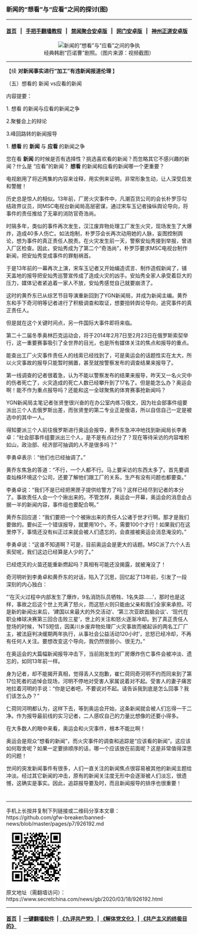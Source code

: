 ### 新闻的“想看”与“应看”之间的探讨(图)
------------------------

#### [首页](https://github.com/gfw-breaker/banned-news/blob/master/README.md) &nbsp;&nbsp;|&nbsp;&nbsp; [手把手翻墙教程](https://github.com/gfw-breaker/guides/wiki) &nbsp;&nbsp;|&nbsp;&nbsp; [禁闻聚合安卓版](https://github.com/gfw-breaker/bn-android) &nbsp;&nbsp;|&nbsp;&nbsp; [网门安卓版](https://github.com/oGate2/oGate) &nbsp;&nbsp;|&nbsp;&nbsp; [神州正道安卓版](https://github.com/SzzdOgate/update) 



<div class="article_right" style="fone-color:#000">
 <p style="text-align:center">
  <img alt="新闻的“想看”与“应看”之间的争执" src="//img3.secretchina.com/pic/2020/2-29/p2637791a680287232-ss.jpg" style="height:337px; width:600px"/>
  <br>
   经典韩剧“匹诺曹”剧照。（图片来源：视频截图）
   <span id="hideid" name="hideid" style="color:red;display:none;">
    <span href="https://www.secretchina.com">
    </span>
   </span>
  </br>
 </p>
 <div id="txt-mid1-t21-2017">
  

---


  </div>
 </div>
 <p>
  【续
  <span href="https://www.secretchina.com/news/b5/2020/03/04/924706.html">
   <strong>
    对新闻事实进行“加工”有违新闻报道伦理
   </strong>
  </span>
  】
  <span id="hideid" name="hideid" style="color:red;display:none;">
   <span href="https://www.secretchina.com">
   </span>
  </span>
 </p>
 <p>
  （五）想看的
  <span href="https://www.secretchina.com/news/gb/tag/新闻" target="_blank">
   新闻
  </span>
  vs应看的新闻
 </p>
 <p>
  内容提要：
 </p>
 <p>
  1.
  <span href="https://www.secretchina.com/news/gb/tag/想看" target="_blank">
   想看
  </span>
  的新闻与应看的新闻之争
 </p>
 <p>
  2.聚餐会上的辩论
 </p>
 <p>
  3.峰回路转的新闻报导
 </p>
 <p>
  1.
  <strong>
   想看
  </strong>
  的
  <strong>
   新闻
  </strong>
  与
  <strong>
   <span href="https://www.secretchina.com/news/gb/tag/应看" target="_blank">
    应看
   </span>
  </strong>
  的新闻之争
 </p>
 <p>
  您在看
  <strong>
   新闻
  </strong>
  的时候是否有选择性？挑选喜欢看的新闻？而忽略其它不感兴趣的新闻？什么是 “应看”的新闻？
  <strong>
   想看
  </strong>
  的新闻和应看的新闻哪一个更重要？
 </p>
 <p>
  电视剧用了将近两集的内容来诠释，用实例来证明，非常形象生动，让人深受启发和警醒！
 </p>
 <p>
  历史总是惊人的相似。13年前，厂房火灾事件中，凡潮百货公司的会长朴罗莎勾结政界议员，同MSC电视台新闻局高层密谋，通过宋车玉记者操纵舆论导向，将事件的责任推给了无辜的消防官奇浩尚。
 </p>
 <p>
  时隔多年，类似的事件再次发生，汉江废弃物处理工厂发生火灾，现场发生了大爆炸，造成40多人伤亡。如法炮制，朴罗莎会长再次动用她的人脉，妄图控制舆论，想为事件的真正责任人脱责。在火灾发生前一天，警察安灿秀接到举报，曾进入厂区检查。因此，安灿秀成为了第二个“奇浩尚”，朴罗莎要求MSC电视台制作新闻，把安灿秀变成事件的罪魁祸首。
 </p>
 <p>
  于是13年前的一幕再次上演，宋车玉记者又开始编造谎言、制作造假新闻了，铺天盖地的报导把安灿秀巡警宣传成了造成火灾的凶手。安灿秀全家人承受着巨大的压力，媒体记者紧追着一家人不放，安灿秀感觉自己就要崩溃了。
 </p>
 <p>
  这时的黄乔东已从综艺节目导演重新回到了YGN新闻局，并成为新闻主编。黄乔东和手下奇河明等记者进行了积极调查和取证，想要扭转舆论导向，追究事件的真正责任人。
 </p>
 <p>
  但是就在这个关键时间点，另一件国际大事件即将来临。
 </p>
 <p>
  第二十二届冬季奥林匹克运动会，将于2014年2月7日至2月23日在俄罗斯索契举行，这一重要赛事吸引了全世界的目光，也是所有媒体关注的焦点和报导的重点。
 </p>
 <p>
  能查出工厂火灾事件责任人的线索已经找到了，可是奥运会的话题性实在太大，所以火灾事故的报导只能暂时搁置，甚至就按警察发布的调查结果来报导了。
 </p>
 <p>
  第一线调查的记者很着急，认为不能以警察发布的结果来报导，昨天又一名火灾中的伤者死亡了，火灾造成的死亡人数已经攀升到了17名了。但是能怎么办？奥运会啊！能不作为重点报导吗？还能和这一全球聚焦的体育赛事抢新闻吗？
 </p>
 <center>
  <div style="max-width: 632px;height:180px; display: none; text-align: center; margin: 0 auto; overflow: hidden;overflow-x: hidden;">
   <div id="taboola-midarticle-thumbnails" style="max-width: 632px;height:180px;overflow: hidden;overflow-x: hidden;">
   </div>
  </div>
  <div>
   <ins class="adsbygoogle" data-ad-client="ca-pub-1276641434651360" data-ad-format="fluid" data-ad-layout="in-article" data-ad-slot="5164544770" style="display:block; text-align:center;">
   </ins>
  </div>
 </center>
 <p>
  YGN新闻局主笔记者张贤奎很兴奋的在办公室内练习俄文，因为社会部事件组要派出三个人去俄罗斯出差，而张贤奎的第二专业正是俄语，所以自信自己一定是被选中的其中一人。
 </p>
 <p>
  得知要派三个人前往俄罗斯进行奥运会报导，黄乔东急冲冲地找到新闻局长李勇卓：“社会部事件组要派出三个人，是不是有点过分了？现在等待采访的内容堆积如山，政治部、经济部可抽调的人不是很多吗？”
 </p>
 <p>
  李勇卓表示：“他们也已经抽调了。”
 </p>
 <p>
  黄乔东焦急的答道：“不行，一个人都不行。马上要采访的东西太多了。首先要调查灿株环境这个公司，还要了解他们跟工厂的关系，生产有没有问题也都要查。”
 </p>
 <p>
  李勇卓说：“我们不是已经把黑匣子提供给警方了吗？这样已经尽到记者的本分了。事故责任人会一个个揪出来的。不管怎样，奥运会一开幕，奥运会的消息会占据一半的新闻内容，事件组也要配合啊。”
 </p>
 <center>
  <ins class="adsbygoogle" data-ad-client="ca-pub-1276641434651360" data-ad-format="fluid" data-ad-layout="in-article" data-ad-slot="3646767294" style="display:block; text-align:center;">
  </ins>
 </center>
 <p>
  黄乔东回应道：“我们要把一个个被揪出来的责任人公诸于世才行啊。那才是我们要做的。要纠正一个错误报导，就要用10个。不，需要100个才行！如果我们在这里停下，事情还没有纠正过来就会被人们遗忘的，会直接被奥运会消息淹没的。”
 </p>
 <p>
  李勇卓说：“这谁不知道啊？可是，目前奥运会是更大的话题。MSC派了六个人去索契呢，我们这边已经算是人少的了。”
 </p>
 <p>
  已经熄灭的火苗还能重新燃起吗？真相有可能还没揭露，就被淹没了！
 </p>
 <p>
  奇河明听到李勇卓和黄乔东的对话，陷入了沉思，回忆起了13年前，引发了一段深刻的内心独白：
 </p>
 <p>
  “‘在灭火过程中内部发生了爆炸，9名消防队员牺牲、1名失踪……’，那时也是这样，事故之后这个世上充满了怒火，而这怒火则只能由父亲和我们全家来承担。可是新的新闻出来后，‘建国以来最大的外交活动’、‘第三次亚欧首脑会议’、‘现代在职业棒球决赛第三回合击败三星’，世上的关注和怒火逐渐冷却。到了真正责任人登场的时候，‘NTS短信，因美川乡废弃物处理厂火灾事故而被起诉的两名工厂厂主，被法庭判决缓期两年执行，从事社会公益活动120小时’，忿怒已经冷却，不再有任何人关注。要想改变这个导向，我仍然很弱小、很无力。”
 </p>
 <p>
  在奥运会的大篇幅新闻报导冲击下，当前刚发生的厂房爆炸伤亡事件会被冲淡、遗忘的，如同13年前一样。
 </p>
 <p>
  身为记者，却不能揭开真相，觉得丢人又抱歉，崔仁荷同奇河明不约而同来到了第17位死者的追悼会现场，河明不停地对受害人家属说着对不起。受害人的妻子痛苦地拉着河明的手说：“你是记者吧，不要说对不起。请告诉我到底是怎么回事？我们该怎么办？”
 </p>
 <p>
  仁荷同河明都认为，这样下去，等到奥运会开始，这条新闻就会被人们忘得一干二净。作为报导最前线的实习记者，二人感叹自己的力量比想像的还要小得多。
 </p>
 <p>
  在大多数人的眼中来看，奥运会和火灾事件，根本不能比啊！
 </p>
 <p>
  奥运会是观众“想看的新闻”，而火灾事件的调查和追踪是“应该看的新闻”。这应该如何取舍呢？如果一定要排顺序的话，哪一个应该放在前面呢？这是非常值得深思的问题！
 </p>
 <p>
  世间的突发新闻事件有很多，人们一直关注的新闻焦点很容易被其他的新闻主题给冲淡。经过其它新闻的冲击，原有的新闻关注度无形中会逐渐被人们淡忘，很遗憾，这确实是事实。因此，追踪报导要及时，而且新闻报导的排序也很重要！
  <center>
   <div>
    <div id="txt-mid2-t22-2017" style="display: block;  max-height: 351px;  overflow: hidden;">
     <div id="SC-21xxx">
     </div>
     <ins class="adsbygoogle" data-ad-client="ca-pub-1276641434651360" data-ad-format="auto" data-ad-slot="4301710469" data-full-width-responsive="true" style="display:block">
     </ins>
    </div>
   </div>
  </center>
  <div style="padding-top:12px;">
  </div>
 </p>
</div>

<hr/>
手机上长按并复制下列链接或二维码分享本文章：<br/>
https://github.com/gfw-breaker/banned-news/blob/master/pages/p7/926192.md <br/>
<a href='https://github.com/gfw-breaker/banned-news/blob/master/pages/p7/926192.md'><img src='https://github.com/gfw-breaker/banned-news/blob/master/pages/p7/926192.md.png'/></a> <br/>
原文地址（需翻墙访问）：https://www.secretchina.com/news/gb/2020/03/18/926192.html


------------------------
#### [首页](https://github.com/gfw-breaker/banned-news/blob/master/README.md) &nbsp;|&nbsp; [一键翻墙软件](https://github.com/gfw-breaker/nogfw/blob/master/README.md) &nbsp;| [《九评共产党》](https://github.com/gfw-breaker/9ping.md/blob/master/README.md#九评之一评共产党是什么) | [《解体党文化》](https://github.com/gfw-breaker/jtdwh.md/blob/master/README.md) | [《共产主义的终极目的》](https://github.com/gfw-breaker/gczydzjmd.md/blob/master/README.md)


<img src='http://gfw-breaker.win/banned-news/pages/p7/926192.md' width='0px' height='0px'/>